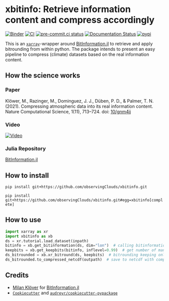 # xbitinfo: Retrieve information content and compress accordingly

[![Binder](https://mybinder.org/badge_logo.svg)](https://mybinder.org/v2/gh/observingClouds/xbitinfo/main) [![CI](https://github.com/observingClouds/xbitinfo/actions/workflows/ci.yaml/badge.svg?branch=main)](https://github.com/observingClouds/xbitinfo/actions/workflows/ci.yaml) [![pre-commit.ci status](https://results.pre-commit.ci/badge/github/observingClouds/xbitinfo/main.svg)](https://results.pre-commit.ci/latest/github/observingClouds/xbitinfo/main) [![Documentation Status](https://readthedocs.org/projects/xbitinfo/badge/?version=latest)](https://xbitinfo.readthedocs.io/en/latest/?badge=latest) [![pypi](https://img.shields.io/pypi/v/xbitinfo.svg)](https://pypi.python.org/pypi/xbitinfo)


This is an [`xarray`](xarray.pydata.org/)-wrapper around [BitInformation.jl](https://github.com/milankl/BitInformation.jl) to retrieve and apply bitrounding from within python.
The package intends to present an easy pipeline to compress (climate) datasets based on the real information content.


## How the science works

### Paper

Klöwer, M., Razinger, M., Dominguez, J. J., Düben, P. D., & Palmer, T. N. (2021). Compressing atmospheric data into its real information content. Nature Computational Science, 1(11), 713–724. doi: [10/gnm4jj](https://doi.org/10.1038/s43588-021-00156-2)

### Video

[![Video](https://img.youtube.com/vi/kcbOdwfskmY/0.jpg)](https://www.youtube.com/watch?v=kcbOdwfskmY)

### Julia Repository

[BitInformation.jl](https://github.com/milankl/BitInformation.jl)

## How to install

`pip install git+https://github.com/observingClouds/xbitinfo.git`

`pip install git+https://github.com/observingClouds/xbitinfo.git#egg=xbitinfo[complete]`

## How to use

```python
import xarray as xr
import xbitinfo as xb
ds = xr.tutorial.load_dataset(inpath)
bitinfo = xb.get_bitinformation(ds, dim="lon")  # calling bitinformation.jl.bitinformation
keepbits = xb.get_keepbits(bitinfo, inflevel=0.99)  # get number of mantissa bits to keep for 99% real information
ds_bitrounded = xb.xr_bitround(ds, keepbits)  # bitrounding keeping only keepbits mantissa bits
ds_bitrounded.to_compressed_netcdf(outpath)  # save to netcdf with compression
```


## Credits

- [Milan Klöver](https://github.com/milankl) for [BitInformation.jl](https://github.com/milankl/BitInformation.jl)
- [`Cookiecutter`](https://github.com/audreyr/cookiecutter) and [`audreyr/cookiecutter-pypackage`](https://github.com/audreyr/cookiecutter-pypackage)
